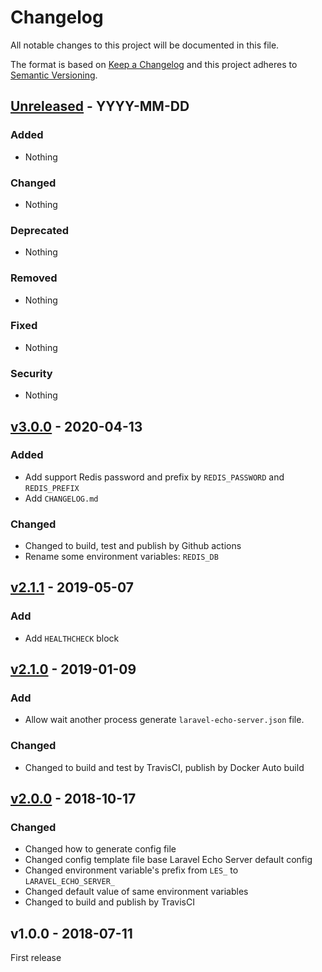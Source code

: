 # Changelog
All notable changes to this project will be documented in this file.

The format is based on [Keep a Changelog](http://keepachangelog.com/en/1.0.0/)
and this project adheres to [Semantic Versioning](http://semver.org/spec/v2.0.0.html).



## [Unreleased] - YYYY-MM-DD

### Added
- Nothing

### Changed
- Nothing

### Deprecated
- Nothing

### Removed
- Nothing

### Fixed
- Nothing

### Security
- Nothing




## [v3.0.0] - 2020-04-13

### Added
- Add support Redis password and prefix by `REDIS_PASSWORD` and `REDIS_PREFIX`
- Add `CHANGELOG.md`

### Changed
- Changed to build, test and publish by Github actions
- Rename some environment variables: `REDIS_DB`




## [v2.1.1] - 2019-05-07

### Add

- Add `HEALTHCHECK` block




## [v2.1.0] - 2019-01-09

### Add

- Allow wait another process generate `laravel-echo-server.json` file.

### Changed

- Changed to build and test by TravisCI, publish by Docker Auto build




## [v2.0.0] - 2018-10-17

### Changed

- Changed how to generate config file
- Changed config template file base Laravel Echo Server default config
- Changed environment variable's prefix from `LES_` to `LARAVEL_ECHO_SERVER_`
- Changed default value of same environment variables
- Changed to build and publish by TravisCI




## v1.0.0 - 2018-07-11

First release




[Unreleased]: https://github.com/attractgrouphub/docker-laravel-echo-server/compare/v3.0.0...develop
[v3.0.0]:      https://github.com/attractgrouphub/docker-laravel-echo-server/compare/v2.1.1...v3.0.0
[v2.1.1]:      https://github.com/attractgrouphub/docker-laravel-echo-server/compare/v2.1.0...v2.1.1
[v2.1.0]:      https://github.com/attractgrouphub/docker-laravel-echo-server/compare/v2.0.0...v2.1.0
[v2.0.0]:      https://github.com/attractgrouphub/docker-laravel-echo-server/compare/v1.0.0...v2.0.0
